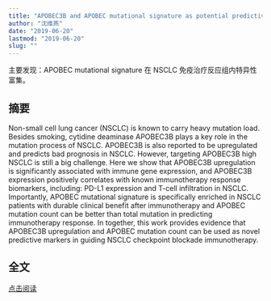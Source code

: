 ```yaml
---
title: "APOBEC3B and APOBEC mutational signature as potential predictive markers for immunotherapy response in non-small cell lung cancer"
author: "沈维燕"
date: "2019-06-20"
lastmod: "2019-06-20"
slug: ""
---
```


主要发现：APOBEC mutational signature 在 NSCLC 免疫治疗反应组内特异性富集。


## 摘要

Non-small cell lung cancer (NSCLC) is known to carry heavy mutation load. Besides smoking, cytidine deaminase APOBEC3B plays a key role in the mutation process of NSCLC. APOBEC3B is also reported to be upregulated and predicts bad prognosis in NSCLC. However, targeting APOBEC3B high NSCLC is still a big challenge. Here we show that APOBEC3B upregulation is significantly associated with immune gene expression, and APOBEC3B expression positively correlates with known immunotherapy response biomarkers, including: PD-L1 expression and T-cell infiltration in NSCLC. Importantly, APOBEC mutational signature is specifically enriched in NSCLC patients with durable clinical benefit after immunotherapy and APOBEC mutation count can be better than total mutation in predicting immunotherapy response. In together, this work provides evidence that APOBEC3B upregulation and APOBEC mutation count can be used as novel predictive markers in guiding NSCLC checkpoint blockade immunotherapy.

## 全文

[点击阅读](https://www.nature.com/articles/s41388-018-0245-9.pdf?origin=ppub)
